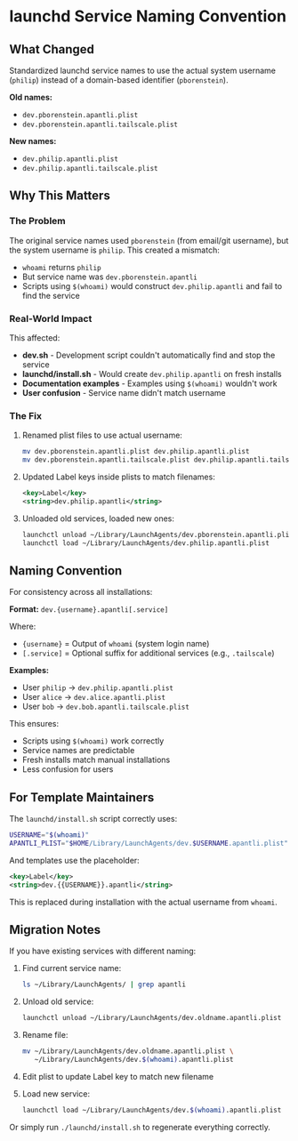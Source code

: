 # launchd Service Naming Convention

## What Changed

Standardized launchd service names to use the actual system username (`philip`) instead of a domain-based identifier (`pborenstein`).

**Old names:**
- `dev.pborenstein.apantli.plist`
- `dev.pborenstein.apantli.tailscale.plist`

**New names:**
- `dev.philip.apantli.plist`
- `dev.philip.apantli.tailscale.plist`

## Why This Matters

### The Problem

The original service names used `pborenstein` (from email/git username), but the system username is `philip`. This created a mismatch:

- `whoami` returns `philip`
- But service name was `dev.pborenstein.apantli`
- Scripts using `$(whoami)` would construct `dev.philip.apantli` and fail to find the service

### Real-World Impact

This affected:
- **dev.sh** - Development script couldn't automatically find and stop the service
- **launchd/install.sh** - Would create `dev.philip.apantli` on fresh installs
- **Documentation examples** - Examples using `$(whoami)` wouldn't work
- **User confusion** - Service name didn't match username

### The Fix

1. Renamed plist files to use actual username:
   ```bash
   mv dev.pborenstein.apantli.plist dev.philip.apantli.plist
   mv dev.pborenstein.apantli.tailscale.plist dev.philip.apantli.tailscale.plist
   ```

2. Updated Label keys inside plists to match filenames:
   ```xml
   <key>Label</key>
   <string>dev.philip.apantli</string>
   ```

3. Unloaded old services, loaded new ones:
   ```bash
   launchctl unload ~/Library/LaunchAgents/dev.pborenstein.apantli.plist
   launchctl load ~/Library/LaunchAgents/dev.philip.apantli.plist
   ```

## Naming Convention

For consistency across all installations:

**Format:** `dev.{username}.apantli[.service]`

Where:
- `{username}` = Output of `whoami` (system login name)
- `[.service]` = Optional suffix for additional services (e.g., `.tailscale`)

**Examples:**
- User `philip` → `dev.philip.apantli.plist`
- User `alice` → `dev.alice.apantli.plist`
- User `bob` → `dev.bob.apantli.tailscale.plist`

This ensures:
- Scripts using `$(whoami)` work correctly
- Service names are predictable
- Fresh installs match manual installations
- Less confusion for users

## For Template Maintainers

The `launchd/install.sh` script correctly uses:

```bash
USERNAME="$(whoami)"
APANTLI_PLIST="$HOME/Library/LaunchAgents/dev.$USERNAME.apantli.plist"
```

And templates use the placeholder:
```xml
<key>Label</key>
<string>dev.{{USERNAME}}.apantli</string>
```

This is replaced during installation with the actual username from `whoami`.

## Migration Notes

If you have existing services with different naming:

1. Find current service name:
   ```bash
   ls ~/Library/LaunchAgents/ | grep apantli
   ```

2. Unload old service:
   ```bash
   launchctl unload ~/Library/LaunchAgents/dev.oldname.apantli.plist
   ```

3. Rename file:
   ```bash
   mv ~/Library/LaunchAgents/dev.oldname.apantli.plist \
      ~/Library/LaunchAgents/dev.$(whoami).apantli.plist
   ```

4. Edit plist to update Label key to match new filename

5. Load new service:
   ```bash
   launchctl load ~/Library/LaunchAgents/dev.$(whoami).apantli.plist
   ```

Or simply run `./launchd/install.sh` to regenerate everything correctly.
